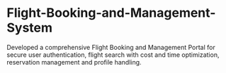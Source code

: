 # Flight-Booking-and-Management-System
Developed a comprehensive Flight Booking and Management Portal for secure user authentication, flight search with cost and time optimization, reservation management and profile handling.

